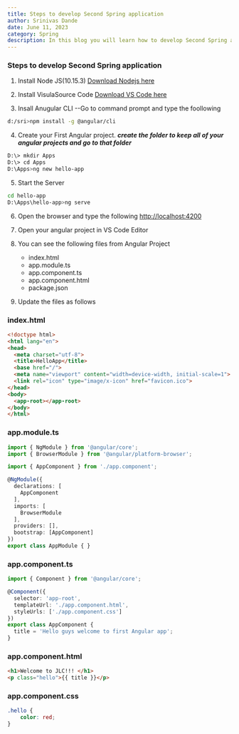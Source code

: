 ```yaml
---
title: Steps to develop Second Spring application
author: Srinivas Dande
date: June 11, 2023
category: Spring
description: In this blog you will learn how to develop Second Spring application step by step
---
```


### Steps to develop Second Spring application

1. Install Node JS(10.15.3)
   [Download Nodejs here](https://nodejs.org/en)

2. Install VisulaSource Code
   [Download VS Code here](https://code.visualstudio.com/Download)

3. Insall Anugular CLI
   --Go to command prompt and type the foollowing

```sh
d:/sri>npm install -g @angular/cli
```

4. Create your First Angular project.
   **_create the folder to keep all of your angular projects and go to that folder_**

```sh
D:\> mkdir Apps
D:\> cd Apps
D:\Apps>ng new hello-app
```

5. Start the Server

```sh
cd hello-app
D:\Apps\hello-app>ng serve
```

6. Open the browser and type the following
   [http://localhost:4200](http://localhost:4200)

7. Open your angular project in VS Code Editor
8. You can see the following files from Angular Project
   - index.html
   - app.module.ts
   - app.component.ts
   - app.component.html
   - package.json


9. Update the files as follows



### index.html 
```html
<!doctype html>
<html lang="en">
<head>
  <meta charset="utf-8">
  <title>HelloApp</title>
  <base href="/">
  <meta name="viewport" content="width=device-width, initial-scale=1">
  <link rel="icon" type="image/x-icon" href="favicon.ico">
</head>
<body>
  <app-root></app-root>
</body>
</html>
```


### app.module.ts
```ts
import { NgModule } from '@angular/core';
import { BrowserModule } from '@angular/platform-browser';

import { AppComponent } from './app.component';

@NgModule({
  declarations: [
    AppComponent
  ],
  imports: [
    BrowserModule
  ],
  providers: [],
  bootstrap: [AppComponent]
})
export class AppModule { }

```

### app.component.ts 
```ts 
import { Component } from '@angular/core';

@Component({
  selector: 'app-root',
  templateUrl: './app.component.html',
  styleUrls: ['./app.component.css']
})
export class AppComponent {
  title = 'Hello guys welcome to first Angular app';
}

```

### app.component.html
```html
<h1>Welcome to JLC!!! </h1>
<p class="hello">{{ title }}</p>
```

### app.component.css
```css
.hello {
    color: red;
}
```
